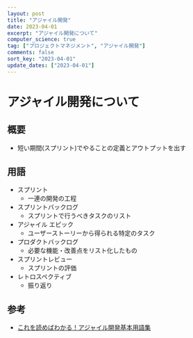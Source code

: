 ```yaml
---
layout: post
title: "アジャイル開発"
date: 2023-04-01
excerpt: "アジャイル開発について"
computer_science: true
tag: ["プロジェクトマネジメント", "アジャイル開発"]
comments: false
sort_key: "2023-04-01"
update_dates: ["2023-04-01"]
---
```


# アジャイル開発について

## 概要
 - 短い期間(スプリント)でやることの定義とアウトプットを出す

## 用語
 - スプリント
   - 一連の開発の工程
 - スプリントバックログ
   - スプリントで行うべきタスクのリスト
 - アジャイル エピック
   - ユーザーストーリーから得られる特定のタスク  
 - プロダクトバックログ
   - 必要な機能・改善点をリスト化したもの
 - スプリントレビュー
   - スプリントの評価  
 - レトロスペクティブ
   - 振り返り      

## 参考
 - [これを読めばわかる！アジャイル開発基本用語集](https://enlyt.co.jp/blog/agile/)
